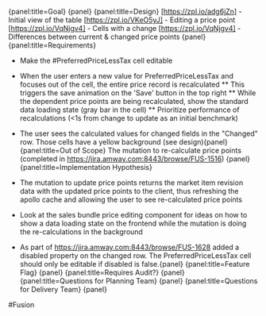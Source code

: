 {panel:title=Goal}
{panel}
{panel:title=Design}
[https://zpl.io/adg6jZn] - Initial view of the table
 [https://zpl.io/VKeO5yJ] - Editing a price point
 [https://zpl.io/VqNjgv4] - Cells with a change
 [https://zpl.io/VqNjgv4] - Differences between current & changed price points
{panel}
{panel:title=Requirements}
 * Make the #PreferredPriceLessTax cell editable
 * When the user enters a new value for PreferredPriceLessTax and focuses out of the cell, the entire price record is recalculated
 ** This triggers the save animation on the 'Save' button in the top right
 ** While the dependent price points are being recalculated, show the standard data loading state (gray bar in the cell)
 ** Prioritize performance of recalculations (<1s from change to update as an initial benchmark)

 * The user sees the calculated values for changed fields in the "Changed" row. Those cells have a yellow background (see design){panel}
{panel:title=Out of Scope}
The mutation to re-calculate price points (completed in https://jira.amway.com:8443/browse/FUS-1516)
{panel}
{panel:title=Implementation Hypothesis}
 * The mutation to update price points returns the market item revision data with the updated price points to the client, thus refreshing the apollo cache and allowing the user to see re-calculated price points
 * Look at the sales bundle price editing component for ideas on how to show a data loading state on the frontend while the mutation is doing the re-calculations in the background
 * As part of https://jira.amway.com:8443/browse/FUS-1628 added a disabled property on the changed row.  The PreferredPriceLessTax cell should only be editable if disabled is false.{panel}
{panel:title=Feature Flag}
{panel}
{panel:title=Requires Audit?}
{panel}
{panel:title=Questions for Planning Team}
{panel}
{panel:title=Questions for Delivery Team}
{panel}

#Fusion